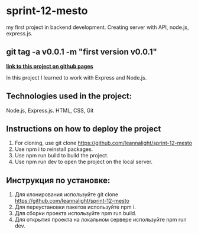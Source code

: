 # **sprint-12-mesto**
my first project in backend development. Creating server with API, node.js, express.js. 

## git tag -a v0.0.1 -m "first version v0.0.1"

[**link to this project on github pages**](https://leannalight.github.io/sprint-12-mesto/)

In this project I learned to work with Express and Node.js.

## Technologies used in the project:
Node.js,
Express.js.
HTML,
CSS,
Git

## Instructions on how to deploy the project

1. For cloning, use git clone https://github.com/leannalight/sprint-12-mesto
2. Use npm i to reinstall packages.
3. Use npm run build to build the project.
4. Use npm run dev to open the project on the local server.


## Инструкция по установке:
1. Для клонирования используйте git clone https://github.com/leannalight/sprint-12-mesto
2. Для переустановки пакетов используйте npm i.
3. Для сборки проекта используйте npm run build.
4. Для открытия проекта на локальном сервере используйте npm run dev.
